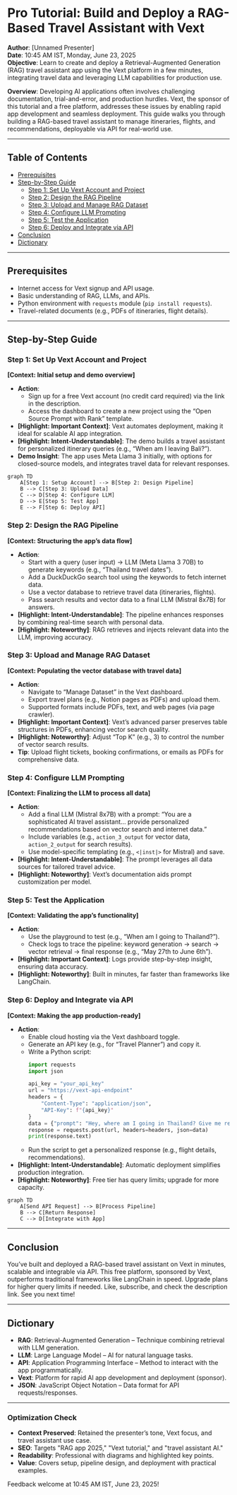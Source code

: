 # **Pro Tutorial: Build and Deploy a RAG-Based Travel Assistant with Vext**

**Author**: [Unnamed Presenter]  
**Date**: 10:45 AM IST, Monday, June 23, 2025  
**Objective**: Learn to create and deploy a Retrieval-Augmented Generation (RAG) travel assistant app using the Vext platform in a few minutes, integrating travel data and leveraging LLM capabilities for production use.

**Overview**: Developing AI applications often involves challenging documentation, trial-and-error, and production hurdles. Vext, the sponsor of this tutorial and a free platform, addresses these issues by enabling rapid app development and seamless deployment. This guide walks you through building a RAG-based travel assistant to manage itineraries, flights, and recommendations, deployable via API for real-world use.

---

## **Table of Contents**
- [Prerequisites](#prerequisites)
- [Step-by-Step Guide](#step-by-step-guide)
  - [Step 1: Set Up Vext Account and Project](#step-1-set-up-vext-account-and-project)
  - [Step 2: Design the RAG Pipeline](#step-2-design-the-rag-pipeline)
  - [Step 3: Upload and Manage RAG Dataset](#step-3-upload-and-manage-rag-dataset)
  - [Step 4: Configure LLM Prompting](#step-4-configure-llm-prompting)
  - [Step 5: Test the Application](#step-5-test-the-application)
  - [Step 6: Deploy and Integrate via API](#step-6-deploy-and-integrate-via-api)
- [Conclusion](#conclusion)
- [Dictionary](#dictionary)

---

## **Prerequisites**
- Internet access for Vext signup and API usage.
- Basic understanding of RAG, LLMs, and APIs.
- Python environment with `requests` module (`pip install requests`).
- Travel-related documents (e.g., PDFs of itineraries, flight details).

---

## **Step-by-Step Guide**

### **Step 1: Set Up Vext Account and Project**  
**[Context: Initial setup and demo overview]**  
- **Action**:  
  - Sign up for a free Vext account (no credit card required) via the link in the description.  
  - Access the dashboard to create a new project using the “Open Source Prompt with Rank” template.  
- **[Highlight: Important Context]**: Vext automates deployment, making it ideal for scalable AI app integration.  
- **[Highlight: Intent-Understandable]**: The demo builds a travel assistant for personalized itinerary queries (e.g., “When am I leaving Bali?”).  
- **Demo Insight**: The app uses Meta Llama 3 initially, with options for closed-source models, and integrates travel data for relevant responses.

```mermaid
graph TD
    A[Step 1: Setup Account] --> B[Step 2: Design Pipeline]
    B --> C[Step 3: Upload Data]
    C --> D[Step 4: Configure LLM]
    D --> E[Step 5: Test App]
    E --> F[Step 6: Deploy API]
```

### **Step 2: Design the RAG Pipeline**  
**[Context: Structuring the app’s data flow]**  
- **Action**:  
  - Start with a query (user input) → LLM (Meta Llama 3 70B) to generate keywords (e.g., “Thailand travel dates”).  
  - Add a DuckDuckGo search tool using the keywords to fetch internet data.  
  - Use a vector database to retrieve travel data (itineraries, flights).  
  - Pass search results and vector data to a final LLM (Mistral 8x7B) for answers.  
- **[Highlight: Intent-Understandable]**: The pipeline enhances responses by combining real-time search with personal data.  
- **[Highlight: Noteworthy]**: RAG retrieves and injects relevant data into the LLM, improving accuracy.

### **Step 3: Upload and Manage RAG Dataset**  
**[Context: Populating the vector database with travel data]**  
- **Action**:  
  - Navigate to “Manage Dataset” in the Vext dashboard.  
  - Export travel plans (e.g., Notion pages as PDFs) and upload them.  
  - Supported formats include PDFs, text, and web pages (via page crawler).  
- **[Highlight: Important Context]**: Vext’s advanced parser preserves table structures in PDFs, enhancing vector search quality.  
- **[Highlight: Noteworthy]**: Adjust “Top K” (e.g., 3) to control the number of vector search results.  
- **Tip**: Upload flight tickets, booking confirmations, or emails as PDFs for comprehensive data.

### **Step 4: Configure LLM Prompting**  
**[Context: Finalizing the LLM to process all data]**  
- **Action**:  
  - Add a final LLM (Mistral 8x7B) with a prompt: “You are a sophisticated AI travel assistant… provide personalized recommendations based on vector search and internet data.”  
  - Include variables (e.g., `action_3_output` for vector data, `action_2_output` for search results).  
  - Use model-specific templating (e.g., `<|inst|>` for Mistral) and save.  
- **[Highlight: Intent-Understandable]**: The prompt leverages all data sources for tailored travel advice.  
- **[Highlight: Noteworthy]**: Vext’s documentation aids prompt customization per model.

### **Step 5: Test the Application**  
**[Context: Validating the app’s functionality]**  
- **Action**:  
  - Use the playground to test (e.g., “When am I going to Thailand?”).  
  - Check logs to trace the pipeline: keyword generation → search → vector retrieval → final response (e.g., “May 27th to June 6th”).  
- **[Highlight: Important Context]**: Logs provide step-by-step insight, ensuring data accuracy.  
- **[Highlight: Noteworthy]**: Built in minutes, far faster than frameworks like LangChain.

### **Step 6: Deploy and Integrate via API**  
**[Context: Making the app production-ready]**  
- **Action**:  
  - Enable cloud hosting via the Vext dashboard toggle.  
  - Generate an API key (e.g., for “Travel Planner”) and copy it.  
  - Write a Python script:  
    ```python
    import requests
    import json

    api_key = "your_api_key"
    url = "https://vext-api-endpoint"
    headers = {
        "Content-Type": "application/json",
        "API-Key": f"{api_key}"
    }
    data = {"prompt": "Hey, where am I going in Thailand? Give me recommendations?"}
    response = requests.post(url, headers=headers, json=data)
    print(response.text)
    ```
  - Run the script to get a personalized response (e.g., flight details, recommendations).  
- **[Highlight: Intent-Understandable]**: Automatic deployment simplifies production integration.  
- **[Highlight: Noteworthy]**: Free tier has query limits; upgrade for more capacity.

```mermaid
graph TD
    A[Send API Request] --> B[Process Pipeline]
    B --> C[Return Response]
    C --> D[Integrate with App]
```

---

## **Conclusion**
You’ve built and deployed a RAG-based travel assistant on Vext in minutes, scalable and integrable via API. This free platform, sponsored by Vext, outperforms traditional frameworks like LangChain in speed. Upgrade plans for higher query limits if needed. Like, subscribe, and check the description link. See you next time!

---

## **Dictionary**
- **RAG**: Retrieval-Augmented Generation – Technique combining retrieval with LLM generation.
- **LLM**: Large Language Model – AI for natural language tasks.
- **API**: Application Programming Interface – Method to interact with the app programmatically.
- **Vext**: Platform for rapid AI app development and deployment (sponsor).
- **JSON**: JavaScript Object Notation – Data format for API requests/responses.

---

### **Optimization Check**
- **Context Preserved**: Retained the presenter’s tone, Vext focus, and travel assistant use case.
- **SEO**: Targets "RAG app 2025," "Vext tutorial," and "travel assistant AI."
- **Readability**: Professional with diagrams and highlighted key points.
- **Value**: Covers setup, pipeline design, and deployment with practical examples.

Feedback welcome at 10:45 AM IST, June 23, 2025!
